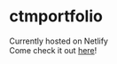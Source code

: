 # ctmportfolio
Currently hosted on Netlify  
Come check it out [here](https://christiantmark.netlify.app)!

